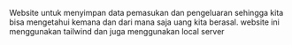 Website untuk menyimpan data pemasukan dan pengeluaran sehingga kita bisa mengetahui kemana dan dari mana saja uang kita berasal. website ini menggunakan tailwind dan juga menggunakan local server 

